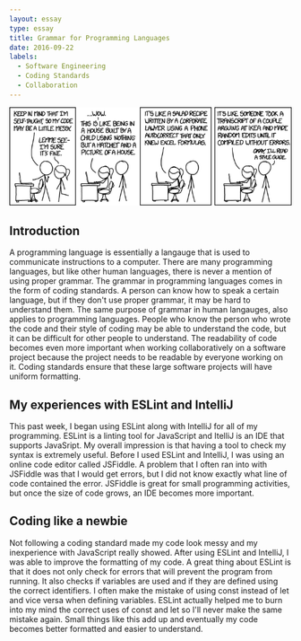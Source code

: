 ```yaml
---
layout: essay
type: essay
title: Grammar for Programming Languages
date: 2016-09-22
labels:
  - Software Engineering
  - Coding Standards
  - Collaboration
---
```


<img class="ui big rounded image" src="../images/code_quality.png">

<H2>Introduction</H2>

A programming language is essentially a langauge that is used to communicate instructions to a computer. There are many programming languages, but like other human languages, there is never a mention of using proper grammar. The grammar in programming languages comes in the form of coding standards. A person can know how to speak a certain language, but if they don't use proper grammar, it may be hard to understand them. The same purpose of grammar in human langauges, also applies to programming languages. People who know the person who wrote the code and their style of coding may be able to understand the code, but it can be difficult for other people to understand. The readability of code becomes even more important when working collaboratively on a software project because the project needs to be readable by everyone working on it. Coding standards ensure that these large software projects will have uniform formatting. 


<H2>My experiences with ESLint and IntelliJ</H2>

This past week, I began using ESLint along with IntelliJ for all of my programming. ESLint is a linting tool for JavaScript and ItelliJ is an IDE that supports JavaSript. My overall impression is that having a tool to check my syntax is extremely useful. Before I used ESLint and IntelliJ, I was using an online code editor called JSFiddle. A problem that I often ran into with JSFiddle was that I would get errors, but I did not know exactly what line of code contained the error. JSFiddle is great for small programming activities, but once the size of code grows, an IDE becomes more important. 

<H2>Coding like a newbie</H2>

Not following a coding standard made my code look messy and my inexperience with JavaScript really showed. After using ESLint and IntelliJ, I was able to improve the formatting of my code. A great thing about ESLint is that it does not only check for errors that will prevent the program from running. It also checks if variables are used and if they are defined using the correct identifiers. I often make the mistake of using const instead of let and vice versa when defining variables. ESLint actually helped me to burn into my mind the correct uses of const and let so I'll never make the same mistake again. Small things like this add up and eventually my code becomes better formatted and easier to understand. 